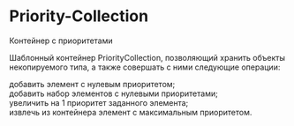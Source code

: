 # Priority-Collection
Контейнер с приоритетами


Шаблонный контейнер PriorityCollection, позволяющий хранить объекты некопируемого типа, а также совершать с ними следующие операции:
  
добавить элемент с нулевым приоритетом;  
добавить набор элементов с нулевыми приоритетами;  
увеличить на 1 приоритет заданного элемента;  
извлечь из контейнера элемент с максимальным приоритетом.  
